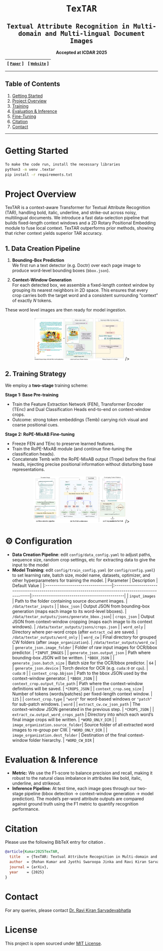 <div align="center">

<samp>
<h1> TexTAR  </h1>
<h2> Textual Attribute Recognition in Multi-domain and Multi-lingual Document Images </h2>
</samp>

**Accepted at ICDAR 2025**

| **[ [```Paper```](https://your-paper-link.example.com) ]** | **[ [```Website```](https://tex-tar.github.io/) ]** |
|:-----------------------------------------------------------:|:---------------------------------------------------------------:|

</div>

---

## Table of Contents

1. [Getting Started](#getting-started)  
2. [Project Overview](#project-overview)  
3. [Training](#training)  
4. [Evaluation & Inference](#evaluation--inference)  
5. [Fine-Tuning](#fine-tuning)  
6. [Citation](#citation)  
7. [Contact](#contact)  

---

# Getting Started

```bash
To make the code run, install the necessary libraries 
python3 -m venv .textar
pip install -r requirements.txt
```

# Project Overview

TexTAR is a context-aware Transformer for Textual Attribute Recognition (TAR), handling bold, italic, underline, and strike-out across noisy, multilingual documents. We introduce a fast data-selection pipeline that builds fixed-length context windows and a 2D Rotary Positional Embedding module to fuse local context. TexTAR outperforms prior methods, showing that richer context yields superior TAR accuracy.
## 1. Data Creation Pipeline

1. **Bounding-Box Prediction**  
   We first run a text detector (e.g. Doctr) over each page image to produce word-level bounding boxes (`bbox.json`).

2. **Context-Window Generation**  
   For each detected box, we assemble a fixed-length context window by grouping its nearest neighbors in 2D space. This ensures that every crop carries both the target word and a consistent surrounding “context” of exactly *N* tokens.

These word level images are then ready for model ingestion.

<div align="center">
  <img 
    src="assets/data-selection-pipeline.png" 
    alt="Data Selection Pipeline" 
    style="max-width: 60%; height: auto;" 
  
  />
</div>


## 2. Training Strategy

We employ a **two-stage** training scheme:

**Stage 1: Base Pre-training**  
- Train the Feature Extraction Network (FEN), Transformer Encoder (TEnc) and Dual Classification Heads end-to-end on context-window crops.  
- Outcome: strong token embeddings (Temb) carrying rich visual and coarse positional cues.

**Stage 2: RoPE-MixAB Fine-tuning**  
- Freeze FEN and TEnc to preserve learned features.  
- Train the RoPE-MixAB module (and continue fine-tuning the classification heads).  
- Concatenate Temb with the RoPE-MixAB output (Trope) before the final heads, injecting precise positional information without disturbing base representations.

<div align="center">
  <img 
    src="assets/model.png" 
    alt="Model Architecture" 
    style="max-width: 60%; height: auto;" 
  
  />
</div>

# ⚙️ Configuration
- **Data Creation Pipeline**: edit `config/data_config.yaml` to adjust paths, sequence size, random crop settings, etc for extracting data to give the input to the model 
- **Model Training**: edit `config/train_config.yaml` (or `config/config.yaml`) to set learning rate, batch size, model name, datasets, optimizer, and other hyperparameters for training the model.
| Parameter                         | Description                                                                                              | Default Value                                  |
|:----------------------------------|:---------------------------------------------------------------------------------------------------------|:-----------------------------------------------|
| `input_images`                    | Path to the folder containing source document images.                                                    | `/data/textar_inputs`                          |
| `bbox_json`                       | Output JSON from bounding-box generation (maps each image to its word-level bboxes).                     | `/data/textar_outputs/jsons/generate_bbox.json`|
| `crops_json`                      | Output JSON from context-window cropping (maps each image to its context windows).                      | `/data/textar_outputs/jsons/crops.json`        |
| `word_only`                       | Directory where per-word crops (after `extract_cw`) are saved.                                           | `/data/textar_outputs/word_only`               |
| `word_cw`                         | Final directory for grouped CW folders (after `image_organization`).                                     | `/data/textar_outputs/word_cw`                 |
| `generate_json.image_folder`      | Folder of raw input images for OCR/bbox predictor.                                                       | `*INPUT_IMAGES`                                |
| `generate_json.output_json`       | Path where bounding-box JSON will be written.                                                            | `*BBOX_JSON`                                   |
| `generate_json.batch_size`        | Batch size for the OCR/bbox predictor.                                                                   | `64`                                           |
| `generate_json.device`            | Torch device for OCR (e.g. `cuda:0` or `cpu`).                                                           | `cuda:0`                                       |
| `context_crop.bbjson`             | Path to the bbox JSON used by the context-window generator.                                               | `*BBOX_JSON`                                   |
| `context_crop.output_file_path`   | Path where the context-window definitions will be saved.                                                  | `*CROPS_JSON`                                  |
| `context_crop.seq_size`           | Number of tokens (words/patches) per fixed-length context window.                                        | `125`                                          |
| `context_crop.type`               | `"word"` for word-based windows or `"patch"` for sub-patch windows.                                       | `word`                                         |
| `extract_cw.cw_json_path`         | The context-window JSON generated in the previous step.                                                  | `*CROPS_JSON`                                  |
| `extract_cw.output_word_crops_path` | Directory into which each word’s final image crops will be written.                                     | `*WORD_ONLY_DIR`                               |
| `image_organization.source_folder`| Source folder of all extracted word images to re-group per CW.                                           | `*WORD_ONLY_DIR`                               |
| `image_organization.dest_folder`  | Destination of the final context-window folder hierarchy.                                                 | `*WORD_CW_DIR`                                 |

# Evaluation & Inference

- **Metric:** We use the F1-score to balance precision and recall, making it robust to the natural class imbalance in attributes like bold, italic, underline, and strikeout.  
- **Inference Pipeline:** At test time, each image goes through our two-stage pipeline (bbox detection → context-window generation → model prediction). The model’s per-word attribute outputs are compared against ground truth using the F1 metric to quantify recognition performance.                                  

# Citation
Please use the following BibTeX entry for citation .
```bibtex
@article{Kumar2025TexTAR,
  title   = {TexTAR: Textual Attribute Recognition in Multi-domain and Multi-lingual Document Images},
  author  = {Rohan Kumar and Jyothi Swaroopa Jinka and Ravi Kiran Sarvadevabhatla},
  journal = {arXiv},
  year    = {2025}
}

```
# Contact
For any queries, please contact [Dr. Ravi Kiran Sarvadevabhatla](mailto:ravi.kiran@iiit.ac.in.)

# License
This project is open sourced under [MIT License](LICENSE).

